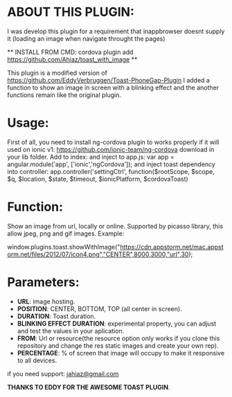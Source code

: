 # ABOUT THIS PLUGIN:

I was develop this plugin for a requirement that inappbrowser doesnt supply it (loading an image when navigate throught the pages)

** INSTALL FROM CMD: cordova plugin add https://github.com/Ahiaz/toast_with_image **

This plugin is a modified version of https://github.com/EddyVerbruggen/Toast-PhoneGap-Plugin
I added a function to show an image in screen with a blinking effect and the another functions remain like the original plugin.

# Usage:

First of all, you need to install ng-cordova plugin to works properly if it will used on ionic v1:
https://github.com/ionic-team/ng-cordova download in your lib folder. Add to index: <script src="js/ng-cordova-master/dist/ng-cordova.js"></script> and inject to app.js: var app = angular.module('app', ['ionic','ngCordova']); and inject toast dependency into controller: app.controller('settingCtrl', function($rootScope, $scope, $q, $location, $state, $timeout, $ionicPlatform, $cordovaToast)

# Function:
Show an image from url, locally or online. Supported by picasso library, this allow jpeg, png and gif images. Example:

window.plugins.toast.showWithImage("https://cdn.appstorm.net/mac.appstorm.net/files/2012/07/icon4.png","CENTER",8000,3000,"url",30);

# Parameters:

* **URL**: image hosting.
* **POSITION**: CENTER, BOTTOM, TOP (all center in screen).
* **DURATION**: Toast duration.
* **BLINKING EFFECT DURATION**: experimental property, you can adjust and test the values in your aplication.
* **FROM**: Url or resource(the resource option only works if you clone this repository and change the res static images and create your own rep).
* **PERCENTAGE**: % of screen that image will occupy to make it responsive to all devices.

if you need support: jahiaz@gmail.com

**THANKS TO EDDY FOR THE AWESOME TOAST PLUGIN**.






